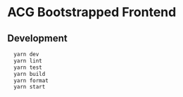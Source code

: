 # ACG Bootstrapped Frontend

## Development

```bash
  yarn dev
  yarn lint
  yarn test
  yarn build
  yarn format
  yarn start
```

